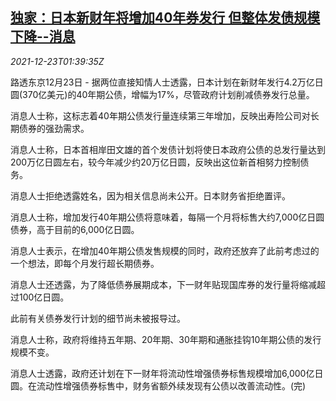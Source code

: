 <!--1640224863000-->
[独家：日本新财年将增加40年券发行 但整体发债规模下降--消息](https://cn.reuters.com/article/japan-2022-gov-bond-issue-223-idCNKBS2J203T)
------

<div><i>2021-12-23T01:39:35Z</i></div><p>路透东京12月23日 - 据两位直接知情人士透露，日本计划在新财年发行4.2万亿日圆(370亿美元)的40年期公债，增幅为17%，尽管政府计划削减债券发行总量。</p><p>消息人士称，这标志着40年期公债发行量连续第三年增加，反映出寿险公司对长期债券的强劲需求。</p><p>消息人士称，日本首相岸田文雄的首个发债计划将使日本政府公债的总发行量达到200万亿日圆左右，较今年减少约20万亿日圆，反映出这位新首相努力控制债务。</p><p>消息人士拒绝透露姓名，因为相关信息尚未公开。日本财务省拒绝置评。</p><p>消息人士称，增加发行40年期公债将意味着，每隔一个月将标售大约7,000亿日圆债券，高于目前的6,000亿日圆。</p><p>消息人士表示，在增加40年期公债发售规模的同时，政府还放弃了此前考虑过的一个想法，即每个月发行超长期债券。</p><p>消息人士还透露，为了降低债券展期成本，下一财年贴现国库券的发行量将缩减超过100亿日圆。</p><p>此前有关债券发行计划的细节尚未被报导过。</p><p>消息人士称，政府将维持五年期、20年期、30年期和通胀挂钩10年期公债的发行规模不变。</p><p>消息人士透露，政府还计划在下一财年将流动性增强债券标售规模增加6,000亿日圆。在流动性增强债券标售中，财务省额外续发现有公债以改善流动性。(完)</p>
